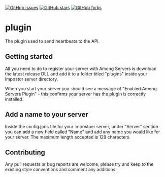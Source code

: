 [![GitHub issues](https://img.shields.io/github/issues/amongservers/plugin.svg?style=flat-square)](https://github.com/plugin/api/issues)
[![GitHub stars](https://img.shields.io/github/stars/amongservers/plugin.svg?style=flat-square)](https://github.com/plugin/api/stargazers)
[![GitHub forks](https://img.shields.io/github/forks/amongservers/plugin.svg?style=flat-square)](https://github.com/plugin/api/network)

# plugin
The plugin used to send heartbeats to the API.

## Getting started
All you need to do to register your server with Among Servers is download the latest release DLL and add it to a folder titled "plugins" inside your Impostor server directory.

When you start your server you should see a message of "Enabled Among Servers Plugin" - this confirms your server has the plugin is correctly installed.

## Add a name to your server
Inside the config.jons file for your Impostoer server, under "Server" section you can add a new field called "Name" and add any name you would like for your server. The maximum length accepted is 128 characters.

## Contributing

Any pull requests or bug reports are welcome, please try and keep to the existing style conventions and comment any additions.
